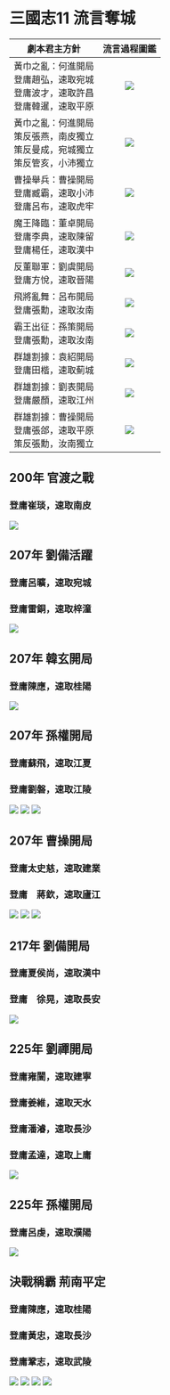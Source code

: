 # 三國志11 流言奪城


劇本君主方針|流言過程圖鑑
:-:|:-:
黃巾之亂：何進開局<br>登庸趙弘，速取宛城<br>登庸波才，速取許昌<br>登庸韓暹，速取平原|![](https://reganlu007.github.io/san11/rumor/184何進1.jpg)
黃巾之亂：何進開局<br>策反張燕，南皮獨立<br>策反曼成，宛城獨立<br>策反管亥，小沛獨立|![](https://reganlu007.github.io/san11/rumor/184何進驅虎.jpg)
曹操舉兵：曹操開局<br>登庸臧霸，速取小沛<br>登庸呂布，速取虎牢|![](https://reganlu007.github.io/san11/rumor/190曹操.jpg)
魔王降臨：董卓開局<br>登庸李典，速取陳留<br>登庸楊任，速取漢中|![](https://reganlu007.github.io/san11/rumor/190董卓.jpg)
反董聯軍：劉虞開局<br>登庸方悅，速取晉陽|![](https://reganlu007.github.io/san11/rumor/190劉虞.jpg)
飛將亂舞：呂布開局<br>登庸張勳，速取汝南|![](https://reganlu007.github.io/san11/rumor/194呂布.jpg)
霸王出征：孫策開局<br>登庸張勳，速取汝南|![](https://reganlu007.github.io/san11/rumor/194孫策.jpg)
群雄割據：袁紹開局<br>登庸田楷，速取薊城|![](https://reganlu007.github.io/san11/rumor/194袁紹.jpg)
群雄割據：劉表開局<br>登庸嚴顏，速取江州|![](https://reganlu007.github.io/san11/rumor/194劉表.jpg)
群雄割據：曹操開局<br>登庸張郃，速取平原<br>策反張勳，汝南獨立|![](https://reganlu007.github.io/san11/rumor/194曹操.jpg)

## 200年 官渡之戰
### 登庸崔琰，速取南皮
![](https://reganlu007.github.io/san11/rumor/200曹操.jpg)

## 207年 劉備活躍
### 登庸呂曠，速取宛城
### 登庸雷銅，速取梓潼
![](https://reganlu007.github.io/san11/rumor/207劉備.jpg)

## 207年 韓玄開局
### 登庸陳應，速取桂陽
![](https://reganlu007.github.io/san11/rumor/207韓玄.jpg)

## 207年 孫權開局
### 登庸蘇飛，速取江夏
### 登庸劉磐，速取江陵
![](https://reganlu007.github.io/san11/rumor/207孫權1.jpg)
![](https://reganlu007.github.io/san11/rumor/207孫權2.jpg)
![](https://reganlu007.github.io/san11/rumor/207孫權3.jpg)

## 207年 曹操開局
### 登庸太史慈，速取建業
### 登庸　蔣欽，速取廬江
![](https://reganlu007.github.io/san11/rumor/207曹操1.jpg)
![](https://reganlu007.github.io/san11/rumor/207曹操2.jpg)
![](https://reganlu007.github.io/san11/rumor/207曹操3.jpg)

## 217年 劉備開局
### 登庸夏侯尚，速取漢中
### 登庸　徐晃，速取長安
![](https://reganlu007.github.io/san11/rumor/217劉備.jpg)

## 225年 劉禪開局
### 登庸雍闓，速取建寧
### 登庸姜維，速取天水
### 登庸潘濬，速取長沙
### 登庸孟達，速取上庸
![](https://reganlu007.github.io/san11/rumor/225劉禪.jpg)

## 225年 孫權開局
### 登庸呂虔，速取濮陽
![](https://reganlu007.github.io/san11/rumor/225孫權.jpg)

## 決戰稱霸 荊南平定
### 登庸陳應，速取桂陽
### 登庸黃忠，速取長沙
### 登庸鞏志，速取武陵
![](https://reganlu007.github.io/san11/rumor/荊南1.jpg)
![](https://reganlu007.github.io/san11/rumor/荊南2.jpg)
![](https://reganlu007.github.io/san11/rumor/荊南3.jpg)
![](https://reganlu007.github.io/san11/rumor/荊南4.jpg)
